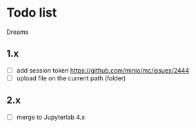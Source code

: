 # Todo list

Dreams

## 1.x

- [ ] add session token https://github.com/minio/mc/issues/2444
- [ ] upload file on the current path (folder)

## 2.x

- [ ] merge to Jupyterlab 4.x
